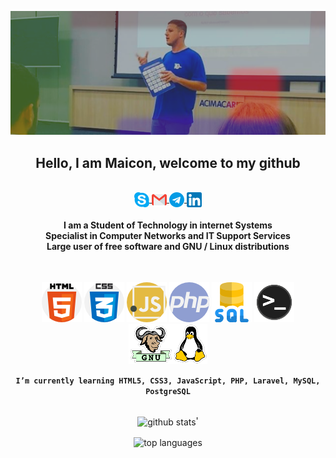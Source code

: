 <div align="center">

![](img/eu.png)

<h2>Hello, I am Maicon, welcome to my github</h2>
<br>

<a href="https://join.skype.com/invite/tLsBPap1Jd8d">
  <img align="center" src="img/skype.png" />
</a>
<a href=mailto:maicon.kistemmacher@gmail.com>
  <img align="center" src="img/gmail.png" />
</a>
<a href="https://t.me/MaiconKistemmacher">
  <img align="center" src="img/telegram.png" />
</a>
<a href="https://www.linkedin.com/in/maiconkistemmacher/">
  <img align="center" src="img/linkedin.png" />
</a>


<h4>I am a Student of Technology in internet Systems<br>  
    Specialist in Computer Networks and IT Support Services<br>  
    Large user of free software and GNU / Linux distributions</h4>
 <br>

![](img/html.png) ![](img/css.png) ![](img/js.png) ![](img/php.png) ![](img/sql.png) ![](img/terminal.png) ![](img/gnulinux.png)
<br>

**```I’m currently learning HTML5, CSS3, JavaScript, PHP, Laravel, MySQL, PostgreSQL```**<br>
<br>

<img align="center" width="400" src="https://github-readme-stats.vercel.app/api?username=maiconkistemmacher&show_icons=true&theme=dark&count_private=true" alt="github stats" />'

<img align="center" width="400" src="https://github-readme-stats.vercel.app/api/top-langs/?username=maiconkistemmacher&theme=dark" alt="top languages"/>

